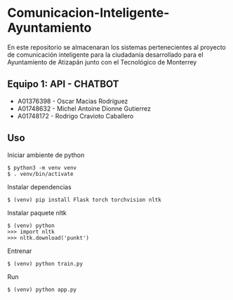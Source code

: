 # Comunicacion-Inteligente-Ayuntamiento
En este repositorio se almacenaran los sistemas pertenecientes al proyecto de comunicación inteligente para la ciudadanía desarrollado para el Ayuntamiento de Atizapán junto con el Tecnológico de Monterrey

## Equipo 1: API - CHATBOT
* A01376398 - Oscar Macias Rodríguez
* A01748632 - Michel Antoine Dionne Gutierrez
* A01748172 - Rodrigo Cravioto Caballero

## Uso

Iniciar ambiente de python
```
$ python3 -m venv venv
$ . venv/bin/activate
```

Instalar dependencias
```
$ (venv) pip install Flask torch torchvision nltk
```
Instalar paquete nltk
```
$ (venv) python
>>> import nltk
>>> nltk.download('punkt')
```
Entrenar
```
$ (venv) python train.py
```

Run
```
$ (venv) python app.py
```



